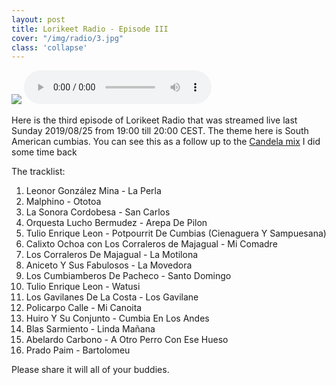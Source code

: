 ```yaml
---
layout: post
title: Lorikeet Radio - Episode III
cover: "/img/radio/3.jpg"
class: 'collapse'
---
```


<img class='cover' src="{{ page.cover }}"/>

<audio controls>
  <source src="{{ site.data.radio_shows.shows[2].link }}.ogg" type="audio/ogg">
  <source src="{{ site.data.radio_shows.shows[2].link }}.mp3" type="audio/mp3">
</audio>

Here is the third episode of Lorikeet Radio that was streamed live last Sunday 2019/08/25 from 19:00 till 20:00 CEST. The theme here is South American cumbias. You can see this as a follow up to the [Candela mix](https://www.mixcloud.com/lorikeet/candela/) I did some time back

The tracklist:

1. Leonor González Mina - La Perla
2. Malphino - Ototoa
3. La Sonora Cordobesa - San Carlos
4. Orquesta Lucho Bermudez - Arepa De Pilon
5. Tulio Enrique Leon - Potpourrit De Cumbias (Cienaguera Y Sampuesana)
6. Calixto Ochoa con Los Corraleros de Majagual - Mi Comadre
7. Los Corraleros De Majagual - La Motilona
8. Aniceto Y Sus Fabulosos - La Movedora
9. Los Cumbiamberos De Pacheco - Santo Domingo
10. Tulio Enrique Leon - Watusi
11. Los Gavilanes De La Costa - Los Gavilane
12. Policarpo Calle - Mi Canoita
13. Huiro Y Su Conjunto - Cumbia En Los Andes
14. Blas Sarmiento - Linda Mañana
15. Abelardo Carbono - A Otro Perro Con Ese Hueso
16. Prado Paim - Bartolomeu

Please share it will all of your buddies.
